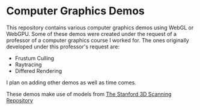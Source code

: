 # Computer Graphics Demos
This repository contains various computer graphics demos using WebGL or WebGPU. Some of these demos were created under the request of a professor of a computer graphics course I worked for. The ones originally developed under this professor's request are:

- Frustum Culling 
- Raytracing
- Differed Rendering

I plan on adding other demos as well as time comes.

These demos make use of models from [The Stanford 3D Scanning Repository](http://graphics.stanford.edu/data/3Dscanrep/)

